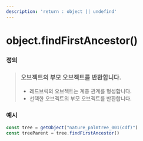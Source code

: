 ```yaml
---
description: 'return : object || undefind'
---
```


# object.findFirstAncestor()

### 정의

> ### 오브젝트의 부모 오브젝트를 반환합니다.
>
> * 레드브릭의 오브젝트는 계층 관계를 형성합니다.
> * 선택한 오브젝트의 부모 오브젝트를 반환합니다.



### 예시

```javascript
const tree = getObject("nature_palmtree_001(cdf)")
const treeParent = tree.findFirstAncestor()
```
